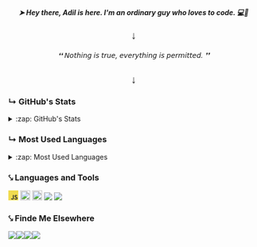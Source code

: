 ##### <p align='center'>➤ Hey there, Adil is here. I'm an ordinary guy who loves to code. 💻🖤<p/>
<p align='center'>￬</p>

###### <p align="center"> ❛❛ 𝘕𝘰𝘵𝘩𝘪𝘯𝘨 𝘪𝘴 𝘵𝘳𝘶𝘦, 𝘦𝘷𝘦𝘳𝘺𝘵𝘩𝘪𝘯𝘨 𝘪𝘴 𝘱𝘦𝘳𝘮𝘪𝘵𝘵𝘦𝘥. ❜❜</p>
<p align='center'>￬</p>


<h3>↳ GitHub's Stats </h3>
<details>
 <summary>:zap: GitHub's Stats</summary>
 <br>
<img align= 'center' src="https://github-readme-stats-pi-sandy.vercel.app/api?username=iamxadil&showicons=true&hide_border=true&theme=radical"/>
 
</details>

     

<h3 >↳ Most Used Languages </h3>
<details>
 <summary>:zap: Most Used Languages</summary>
 <br>
 
[![Top Langs](https://github-readme-stats.vercel.app/api/top-langs/?username=iamxadil&layout=Demo)](https://github.com/anuraghazra/github-readme-stats)

</details>



<h3> ⤥ Languages and Tools </h3>
<code><img height="20" width="20" src="https://raw.githubusercontent.com/github/explore/80688e429a7d4ef2fca1e82350fe8e3517d3494d/topics/javascript/javascript.png"></code>
<code><img height="20" width ="20" src="https://engineering.fb.com/wp-content/uploads/2016/05/2000px-Python-logo-notext.svg_.png"></code>
<code><img height="20" width ="20" src="http://www.myiconfinder.com/uploads/iconsets/5afa1ee1e39e6f7ef2cc4737666a2d43.png"></code>
<code><img height="20" src="http://www.myiconfinder.com/uploads/iconsets/82d5ec86e8e507ad5d83a428c91df0f7.png"></code>
<code><img height="20" src="https://upload.wikimedia.org/wikipedia/commons/2/2d/Visual_Studio_Code_1.18_icon.svg"></code>  



<h3> ⤥ Finde Me Elsewhere </h3>
<a href="https://instagram.com/iamxadil">
  <img align="left" height="20px" src="https://upload.wikimedia.org/wikipedia/commons/a/a5/Instagram_icon.png" />
</a>
<a href="https://twitter.com/iamxadil">
  <img align="left" height="20px" src="https://www.flaticon.com/svg/static/icons/svg/733/733579.svg" />
</a>
<a href="https://facebook.com/iamxadil">
  <img align="left" height="20px" src="https://cdn.shortpixel.ai/spai/w_743+q_lossy+ret_img+to_webp/https://www.free-largeimages.com/wp-content/uploads/2015/05/Facebook_Vector_Logo_Hd_02.png" />
</a>
<a href="https://iamxadil.tumblr.com">
  <img align="left" height="20px" src="https://cdn.worldvectorlogo.com/logos/tumblr-icon.svg" />
</a>

